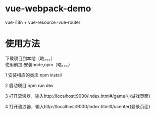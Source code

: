 # vue-webpack-demo
vue-i18n + vue-resource+vue-router

# 使用方法
下载项目到本地（略。。。）  
使用前提:安装node,npm（略。。。）
  
1 安装相应的类库   npm  install 

2 启动项目  npm  run dev

3 打开流浪器，输入http://localhost:9000/index.html#/game(小游戏页面)

4 打开流浪器，输入http://localhost:9000/index.html#/ucenter(登录页面)



